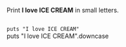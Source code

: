 Print **I love ICE CREAM** in
small letters.

<codeblock language="ruby" type="exercise" testMode="fixedInput">
<code>
puts "I love ICE CREAM"
</code>

<solution>
puts "I love ICE CREAM".downcase
</solution>
</codeblock>